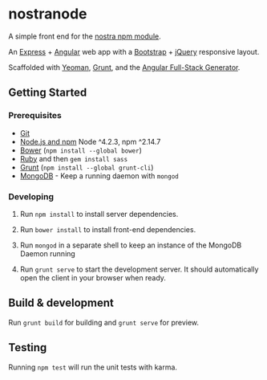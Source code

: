 # nostranode

A simple front end for the [nostra npm module](https://www.npmjs.com/package/nostra). 

An [Express](http://expressjs.com/) + [Angular](https://angularjs.org/) web app with a [Bootstrap](http://getbootstrap.com/) + [jQuery](https://jqueryui.com/) responsive layout.

Scaffolded with [Yeoman](http://yeoman.io/), [Grunt](http://gruntjs.com/), and the [Angular Full-Stack Generator](https://github.com/DaftMonk/generator-angular-fullstack).

## Getting Started

### Prerequisites

- [Git](https://git-scm.com/)
- [Node.js and npm](nodejs.org) Node ^4.2.3, npm ^2.14.7
- [Bower](bower.io) (`npm install --global bower`)
- [Ruby](https://www.ruby-lang.org) and then `gem install sass`
- [Grunt](http://gruntjs.com/) (`npm install --global grunt-cli`)
- [MongoDB](https://www.mongodb.org/) - Keep a running daemon with `mongod`

### Developing

1. Run `npm install` to install server dependencies.

2. Run `bower install` to install front-end dependencies.

3. Run `mongod` in a separate shell to keep an instance of the MongoDB Daemon running

4. Run `grunt serve` to start the development server. It should automatically open the client in your browser when ready.

## Build & development

Run `grunt build` for building and `grunt serve` for preview.

## Testing

Running `npm test` will run the unit tests with karma.
